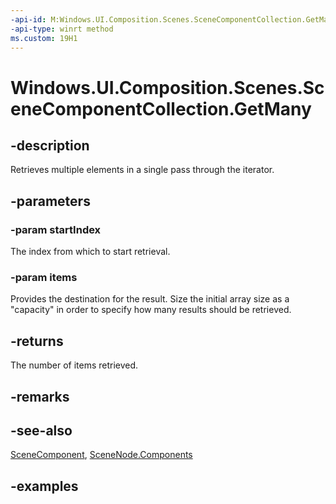 ```yaml
---
-api-id: M:Windows.UI.Composition.Scenes.SceneComponentCollection.GetMany(System.UInt32,Windows.UI.Composition.Scenes.SceneComponent[])
-api-type: winrt method
ms.custom: 19H1
---
```


<!-- Method syntax.
public uint SceneComponentCollection.GetMany(UInt32 startIndex, SceneComponent[] items)
-->

# Windows.UI.Composition.Scenes.SceneComponentCollection.GetMany

## -description

Retrieves multiple elements in a single pass through the iterator.



## -parameters
### -param startIndex

The index from which to start retrieval.

### -param items

Provides the destination for the result. Size the initial array size as a "capacity" in order to specify how many results should be retrieved.

## -returns

The number of items retrieved.

## -remarks

## -see-also

[SceneComponent](scenecomponent.md), [SceneNode.Components](scenenode_components.md)

## -examples

